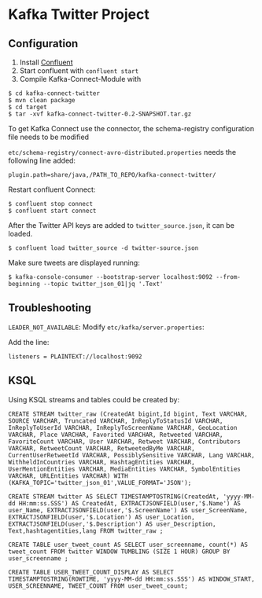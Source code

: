 # Kafka Twitter Project

## Configuration

1. Install [Confluent](http://confluent.io)
2. Start confluent with `confluent start`
3. Compile Kafka-Connect-Module with 

```
$ cd kafka-connect-twitter 
$ mvn clean package
$ cd target
$ tar -xvf kafka-connect-twitter-0.2-SNAPSHOT.tar.gz
```
To get Kafka Connect use the connector, the schema-registry configuration file needs to be modified

`etc/schema-registry/connect-avro-distributed.properties` needs the following line added: 

```
plugin.path=share/java,/PATH_TO_REPO/kafka-connect-twitter/
```

Restart confluent Connect:

```
$ confluent stop connect
$ confluent start connect
```

After the Twitter API keys are added to `twitter_source.json`, it can be loaded.

```
$ confluent load twitter_source -d twitter-source.json
```

Make sure tweets are displayed running:

```
$ kafka-console-consumer --bootstrap-server localhost:9092 --from-beginning --topic twitter_json_01|jq '.Text'
```

## Troubleshooting

`LEADER_NOT_AVAILABLE`:
Modify `etc/kafka/server.properties`:

Add the line:

```
listeners = PLAINTEXT://localhost:9092
```

## KSQL

Using KSQL streams and tables could be created by:

```
CREATE STREAM twitter_raw (CreatedAt bigint,Id bigint, Text VARCHAR, SOURCE VARCHAR, Truncated VARCHAR, InReplyToStatusId VARCHAR, InReplyToUserId VARCHAR, InReplyToScreenName VARCHAR, GeoLocation VARCHAR, Place VARCHAR, Favorited VARCHAR, Retweeted VARCHAR, FavoriteCount VARCHAR, User VARCHAR, Retweet VARCHAR, Contributors VARCHAR, RetweetCount VARCHAR, RetweetedByMe VARCHAR, CurrentUserRetweetId VARCHAR, PossiblySensitive VARCHAR, Lang VARCHAR, WithheldInCountries VARCHAR, HashtagEntities VARCHAR, UserMentionEntities VARCHAR, MediaEntities VARCHAR, SymbolEntities VARCHAR, URLEntities VARCHAR) WITH (KAFKA_TOPIC='twitter_json_01',VALUE_FORMAT='JSON');
```
```
CREATE STREAM twitter AS SELECT TIMESTAMPTOSTRING(CreatedAt, 'yyyy-MM-dd HH:mm:ss.SSS') AS CreatedAt, EXTRACTJSONFIELD(user,'$.Name') AS user_Name, EXTRACTJSONFIELD(user,'$.ScreenName') AS user_ScreenName, EXTRACTJSONFIELD(user,'$.Location') AS user_Location, EXTRACTJSONFIELD(user,'$.Description') AS user_Description, Text,hashtagentities,lang FROM twitter_raw ;
```

```
CREATE TABLE user_tweet_count AS SELECT user_screenname, count(*) AS  tweet_count FROM twitter WINDOW TUMBLING (SIZE 1 HOUR) GROUP BY user_screenname ;
```

```
CREATE TABLE USER_TWEET_COUNT_DISPLAY AS SELECT TIMESTAMPTOSTRING(ROWTIME, 'yyyy-MM-dd HH:mm:ss.SSS') AS WINDOW_START, USER_SCREENNAME, TWEET_COUNT FROM user_tweet_count;
```



